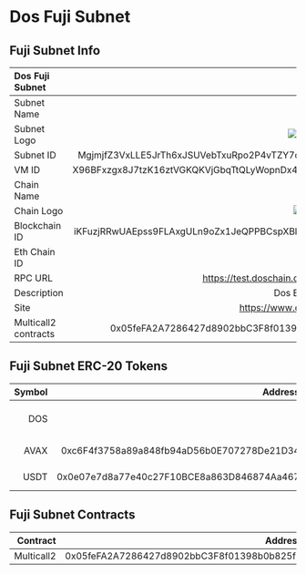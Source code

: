 # Dos Fuji Subnet

## Fuji Subnet Info

| Dos Fuji Subnet       |                                                                                            |
| :-------------------- | ------------------------------------------------------------------------------------------:|
| Subnet Name           | DosSubnet                                                                                  |
| Subnet Logo           | ![subnet logo](https://test.doscan.io/images/logos/logo-top.png)                           |
| Subnet ID             | MgjmjfZ3VxLLE5JrTh6xJSUVebTxuRpo2P4vTZY7q5VgVF1Cp                                          |
| VM ID                 | X96BFxzgx8J7tzK16ztVGKQKVjGbqTtQLyWopnDx477wZmgq3                                          |
| Chain Name            | DosSubnet                                                                                  |
| Chain Logo            | ![chain logo](https://test.doscan.io/images/logos/logo-top.png)                            |
| Blockchain ID         | iKFuzjRRwUAEpss9FLAxgULn9oZx1JeQPPBCspXBkBJcUwF5b                                          |
| Eth Chain ID          | 1311                                                                                       |
| RPC URL               | https://test.doschain.com/jsonrpc                                                          | 
| Description           | Dos EVM subnet.                                                                            |
| Site                  | https://www.doschain.io/                                                                   | 
| Multicall2 contracts  | 0x05feFA2A7286427d8902bbC3F8f01398b0b825fD                                                 |


## Fuji Subnet ERC-20 Tokens

| Symbol    | Address   | Decimals  | Logo | Description | 
| ---:      | ----:                                      | --:| :----: | -----:    |
| DOS       |                                            | 18 | [DOS logo](https://test.doscan.io/images/logos/logo-top.png) | Dos Subnet native token |
| AVAX      | 0xc6F4f3758a89a848fb94aD56b0E707278De21D34 | 18 | [AVAX logo](https://raw.githubusercontent.com/DOSLabs/tokenlist/main/img/avax/logo.png) | AVAX |
| USDT      | 0x0e07e7d8a77e40c27F10BCE8a863D846874Aa467 | 18 | [USDT logo](https://raw.githubusercontent.com/DOSLabs/tokenlist/main/img/usdt/logo.png) | USDT |

## Fuji Subnet Contracts

| Contract      | Address                                    | Description | 
| ---:          | ----:                                      | ---:        |
| Multicall2    | 0x05feFA2A7286427d8902bbC3F8f01398b0b825fD |  |

